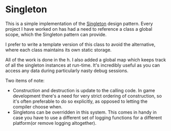 # Singleton

This is a simple implementation of the [Singleton](https://en.wikipedia.org/wiki/Singleton_pattern) design pattern.  Every project I have worked on has had a need to reference a class a global scope, which the Singleton pattern can provide.

I prefer to write a template version of this class to avoid the alternative, where each class maintains its own static storage.
 
All of the work is done in the h.  I also added a global map which keeps track of all the singleton instances at run-time.  It's incredibly useful as you can access any data during particularly nasty debug sessions.
 
Two items of note:
* Construction and destruction is update to the calling code.  In game development there's a need for very strict ordering of construction, so it's often preferable to do so explicitly, as opposed to letting the compiler choose when.
* Singletons can be overridden in this system.  This comes in handy in case you have to use a different set of logging functions for a different platform(or remove logging altogether).  